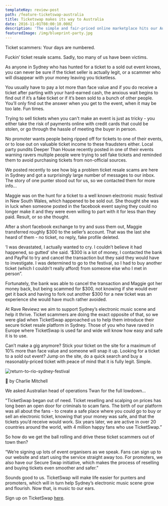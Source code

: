 ```yaml
---
templateKey: review-post
path: /feature-ticketswap-australia
title: Ticketswap makes its way to Australia
date: 2016-11-01T08:00:10.000Z
description: 'The simple and fair-priced online marketplace hits our Aussie shores. '
featuredImage: /img/blueprint-party.jpg
---
```

Ticket scammers: Your days are numbered.

Fuckin’ ticket resale scams. Sadly, too many of us have been victims.

As anyone in Sydney who has hunted for a ticket to a sold out event knows, you can never be sure if the ticket seller is actually legit, or a scammer who will disappear with your money leaving you ticketless. 

You usually have to pay a lot more than face value and if you do receive a ticket after parting with your hard-earned cash, the anxious wait begins to find out if it’s a fake ticket or if it’s been sold to a bunch of other people. You’ll only find out the answer when you get to the event, when it may be too late. Fun times.

Trying to sell tickets when you can't make an event is just as tricky - you either take the risk of payments online with credit cards that could be stolen, or go through the hassle of meeting the buyer in person. 

No promoter wants people being ripped off for tickets to one of their events, or to lose out on valuable ticket income to these fraudsters either. Local party pundits Deeper Than House recently posted in one of their events warning ravers multiple people were trying to sell fake tickets and reminded them to avoid purchasing tickets from non-official sources.

We posted recently to see how big a problem ticket resale scams are here in Sydney and got a surprisingly large number of messages to our inbox. The story of one punter stood out for us, so we contacted them for more info...

Maggie was on the hunt for a ticket to a well known electronic music festival in New South Wales, which happened to be sold out. She thought she was in luck when someone posted in the facebook event saying they could no longer make it and they were even willing to part with it for less than they paid. Result, or so she thought.

After a short facebook exchange to try and suss them out, Maggie transferred roughly $300 to the seller’s account. That was the last she heard of them - no ticket, no reply, fake profile deleted. 

‘I was devastated, I actually wanted to cry. I couldn’t believe it had happened, so gutted’ she said. ‘$300 is a lot of money, I contacted the bank and PayPal to try and cancel the transaction but they said they would have to investigate. I was determined to go to the festival, so I had to buy another ticket (which I couldn’t really afford) from someone else who I met in person”.

Fortunately, the bank was able to cancel the transaction and Maggie got her money back, but being scammed for $300, not knowing if she would ever get it back and having to fork out another $300 for a new ticket was an experience she would have much rather avoided. 

At Rave Reviewz we aim to support Sydney’s electronic music scene and help it thrive. Ticket scammers are doing the exact opposite of that, so we were glad when TicketSwap approached us to help them introduce their secure ticket resale platform in Sydney. Those of you who have raved in Europe where TicketSwap is used far and wide will know how easy and safe it is to use. 

Can’t make a gig anymore? Stick your ticket on the site for a maximum of 10% more than face value and someone will snap it up. Looking for a ticket to a sold out event? Jump on the site, do a quick search and buy a reasonably-priced ticket with peace of mind that it is fully legit. Simple.

![return-to-rio-sydney-festival](/img/return-to-rio-sydney.jpg)

📸 by Charlie Mitchell 

We asked Australian head of operations Twan for the full lowdown...

"TicketSwap began out of need. Ticket reselling and scalping on prices has long been an open door for criminals to scam fans. The birth of our platform was all about the fans - to create a safe place where you could go to buy or sell an electronic ticket, knowing that your money was safe, and that the tickets you’d receive would work. Six years later, we are active in over 20 countries around the world, with 4 million happy fans who use TicketSwap.”

So how do we get the ball rolling and drive these ticket scammers out of town then?

“We’re signing up lots of event organisers as we speak. Fans can sign up to our website and start using the service straight away too. For promoters, we also have our Secure Swap initiative, which makes the process of reselling and buying tickets even smoother and safer.”

Sounds good to us. TicketSwap will make life easier for punters and promoters, which will in turn help Sydney’s electronic music scene grow and flourish. Now that, is music to our ears.

Sign up on TicketSwap [here](https://www.ticketswap.com/).
